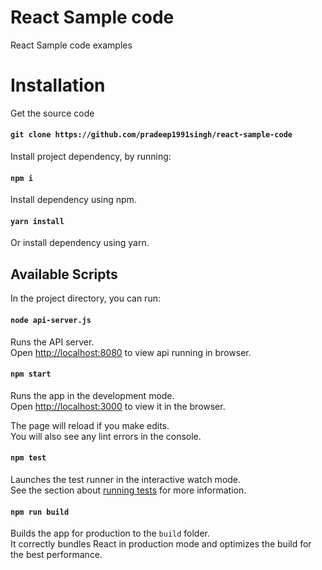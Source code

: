 # React Sample code
React Sample code examples

# Installation

Get the source code

#### `git clone https://github.com/pradeep1991singh/react-sample-code`

Install project dependency, by running:

####  `npm i`

Install dependency using npm.

#### `yarn install`

Or install dependency using yarn.

## Available Scripts

In the project directory, you can run:

#### `node api-server.js`

Runs the API server.<br>
Open [http://localhost:8080](http://localhost:8080) to view api running in browser.


#### `npm start`

Runs the app in the development mode.<br>
Open [http://localhost:3000](http://localhost:3000) to view it in the browser.

The page will reload if you make edits.<br>
You will also see any lint errors in the console.

#### `npm test`

Launches the test runner in the interactive watch mode.<br>
See the section about [running tests](#running-tests) for more information.

#### `npm run build`

Builds the app for production to the `build` folder.<br>
It correctly bundles React in production mode and optimizes the build for the best performance.
